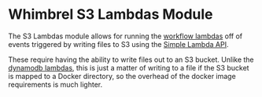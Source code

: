 # Whimbrel S3 Lambdas Module

The S3 Lambdas module allows for running the [workflow lambdas](../workflow_lambdas)
off of events triggered by writing files to S3 using the [Simple Lambda API](../../docs/contract.md).

These require having the ability to write files out to an S3 bucket.  Unlike
the [dynamodb lambdas](../dynamodb_lambdas), this is just a matter of writing
to a file if the S3 bucket is mapped to a Docker directory, so the overhead
of the docker image requirements is much lighter.
